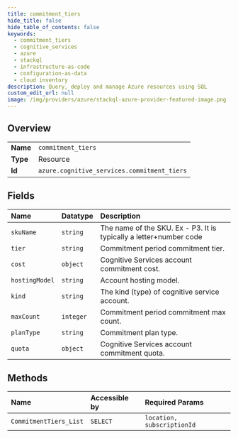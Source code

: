 ```yaml
---
title: commitment_tiers
hide_title: false
hide_table_of_contents: false
keywords:
  - commitment_tiers
  - cognitive_services
  - azure    
  - stackql
  - infrastructure-as-code
  - configuration-as-data
  - cloud inventory
description: Query, deploy and manage Azure resources using SQL
custom_edit_url: null
image: /img/providers/azure/stackql-azure-provider-featured-image.png
---
```

  
    

## Overview
<table><tbody>
<tr><td><b>Name</b></td><td><code>commitment_tiers</code></td></tr>
<tr><td><b>Type</b></td><td>Resource</td></tr>
<tr><td><b>Id</b></td><td><code>azure.cognitive_services.commitment_tiers</code></td></tr>
</tbody></table>

## Fields
| Name | Datatype | Description |
|:-----|:---------|:------------|
| `skuName` | `string` | The name of the SKU. Ex - P3. It is typically a letter+number code |
| `tier` | `string` | Commitment period commitment tier. |
| `cost` | `object` | Cognitive Services account commitment cost. |
| `hostingModel` | `string` | Account hosting model. |
| `kind` | `string` | The kind (type) of cognitive service account. |
| `maxCount` | `integer` | Commitment period commitment max count. |
| `planType` | `string` | Commitment plan type. |
| `quota` | `object` | Cognitive Services account commitment quota. |
## Methods
| Name | Accessible by | Required Params |
|:-----|:--------------|:----------------|
| `CommitmentTiers_List` | `SELECT` | `location, subscriptionId` |

